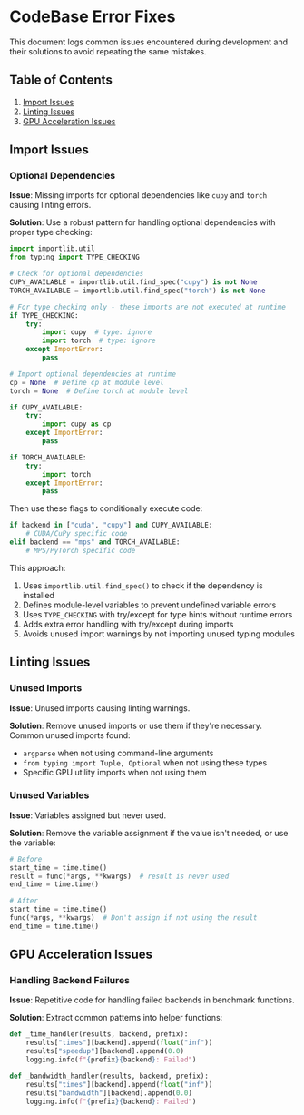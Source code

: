 # CodeBase Error Fixes

This document logs common issues encountered during development and their solutions to avoid repeating the same mistakes.

## Table of Contents

1. [Import Issues](#import-issues)
2. [Linting Issues](#linting-issues)
3. [GPU Acceleration Issues](#gpu-acceleration-issues)

## Import Issues

### Optional Dependencies

**Issue**: Missing imports for optional dependencies like `cupy` and `torch` causing linting errors.

**Solution**: Use a robust pattern for handling optional dependencies with proper type checking:

```python
import importlib.util
from typing import TYPE_CHECKING

# Check for optional dependencies
CUPY_AVAILABLE = importlib.util.find_spec("cupy") is not None
TORCH_AVAILABLE = importlib.util.find_spec("torch") is not None

# For type checking only - these imports are not executed at runtime
if TYPE_CHECKING:
    try:
        import cupy  # type: ignore
        import torch  # type: ignore
    except ImportError:
        pass

# Import optional dependencies at runtime
cp = None  # Define cp at module level
torch = None  # Define torch at module level

if CUPY_AVAILABLE:
    try:
        import cupy as cp
    except ImportError:
        pass

if TORCH_AVAILABLE:
    try:
        import torch
    except ImportError:
        pass
```

Then use these flags to conditionally execute code:

```python
if backend in ["cuda", "cupy"] and CUPY_AVAILABLE:
    # CUDA/CuPy specific code
elif backend == "mps" and TORCH_AVAILABLE:
    # MPS/PyTorch specific code
```

This approach:
1. Uses `importlib.util.find_spec()` to check if the dependency is installed
2. Defines module-level variables to prevent undefined variable errors
3. Uses `TYPE_CHECKING` with try/except for type hints without runtime errors
4. Adds extra error handling with try/except during imports
5. Avoids unused import warnings by not importing unused typing modules

## Linting Issues

### Unused Imports

**Issue**: Unused imports causing linting warnings.

**Solution**: Remove unused imports or use them if they're necessary. Common unused imports found:
- `argparse` when not using command-line arguments
- `from typing import Tuple, Optional` when not using these types
- Specific GPU utility imports when not using them

### Unused Variables

**Issue**: Variables assigned but never used.

**Solution**: Remove the variable assignment if the value isn't needed, or use the variable:

```python
# Before
start_time = time.time()
result = func(*args, **kwargs)  # result is never used
end_time = time.time()

# After
start_time = time.time()
func(*args, **kwargs)  # Don't assign if not using the result
end_time = time.time()
```

## GPU Acceleration Issues

### Handling Backend Failures

**Issue**: Repetitive code for handling failed backends in benchmark functions.

**Solution**: Extract common patterns into helper functions:

```python
def _time_handler(results, backend, prefix):
    results["times"][backend].append(float("inf"))
    results["speedup"][backend].append(0.0)
    logging.info(f"{prefix}{backend}: Failed")

def _bandwidth_handler(results, backend, prefix):
    results["times"][backend].append(float("inf"))
    results["bandwidth"][backend].append(0.0)
    logging.info(f"{prefix}{backend}: Failed")
```
